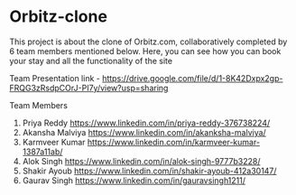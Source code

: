 # Orbitz-clone
This project is about the clone of Orbitz.com, collaboratively completed by 6 team members mentioned below. Here, you can see how you can book your stay and all the functionality of the site

Team Presentation link - https://drive.google.com/file/d/1-8K42Dxpx2gp-FRQG3zRsdpCOrJ-PI7y/view?usp=sharing

Team Members
1. Priya Reddy      https://www.linkedin.com/in/priya-reddy-376738224/
2. Akansha Malviya  https://www.linkedin.com/in/akanksha-malviya/
3. Karmveer Kumar   https://www.linkedin.com/in/karmveer-kumar-1387a11ab/
4. Alok Singh       https://www.linkedin.com/in/alok-singh-9777b3228/
5. Shakir Ayoub     https://www.linkedin.com/in/shakir-ayoub-412a30147/
6. Gaurav Singh     https://www.linkedin.com/in/gauravsingh1211/
